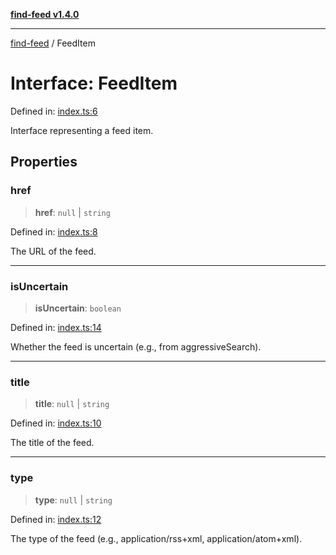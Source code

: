 [**find-feed v1.4.0**](../README.md)

***

[find-feed](../README.md) / FeedItem

# Interface: FeedItem

Defined in: [index.ts:6](https://github.com/Robot-Inventor/find-feed/blob/e09b8c0b254aed5d4c35d165a9c8b550df28ad35/src/index.ts#L6)

Interface representing a feed item.

## Properties

### href

> **href**: `null` \| `string`

Defined in: [index.ts:8](https://github.com/Robot-Inventor/find-feed/blob/e09b8c0b254aed5d4c35d165a9c8b550df28ad35/src/index.ts#L8)

The URL of the feed.

***

### isUncertain

> **isUncertain**: `boolean`

Defined in: [index.ts:14](https://github.com/Robot-Inventor/find-feed/blob/e09b8c0b254aed5d4c35d165a9c8b550df28ad35/src/index.ts#L14)

Whether the feed is uncertain (e.g., from aggressiveSearch).

***

### title

> **title**: `null` \| `string`

Defined in: [index.ts:10](https://github.com/Robot-Inventor/find-feed/blob/e09b8c0b254aed5d4c35d165a9c8b550df28ad35/src/index.ts#L10)

The title of the feed.

***

### type

> **type**: `null` \| `string`

Defined in: [index.ts:12](https://github.com/Robot-Inventor/find-feed/blob/e09b8c0b254aed5d4c35d165a9c8b550df28ad35/src/index.ts#L12)

The type of the feed (e.g., application/rss+xml, application/atom+xml).
